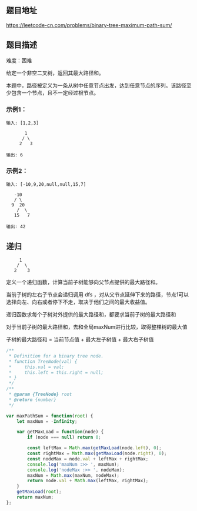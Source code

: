 ## 题目地址

https://leetcode-cn.com/problems/binary-tree-maximum-path-sum/

## 题目描述

难度：困难

给定一个非空二叉树，返回其最大路径和。

本题中，路径被定义为一条从树中任意节点出发，达到任意节点的序列。该路径至少包含一个节点，且不一定经过根节点。

### 示例1：

```
输入: [1,2,3]

       1
      / \
     2   3

输出: 6
```
### 示例2：

```
输入: [-10,9,20,null,null,15,7]

   -10
   / \
  9  20
    /  \
   15   7

输出: 42
```

## 递归

```
     1
    /  \
   2    3
```

定义一个递归函数，计算当前子树能够向父节点提供的最大路径和。

当前子树的左右子节点会递归调用 dfs ，对从父节点延伸下来的路径，节点1可以选择向左、向右或者停下不走，取决于他们之间的最大收益值。

递归函数求每个子树对外提供的最大路径和，都要求当前子树的最大路径和

对于当前子树的最大路径和，去和全局maxNum进行比较，取得整棵树的最大值

子树的最大路径和 = 当前节点值 + 最大左子树值 + 最大右子树值

```js
/**
 * Definition for a binary tree node.
 * function TreeNode(val) {
 *     this.val = val;
 *     this.left = this.right = null;
 * }
 */
/**
 * @param {TreeNode} root
 * @return {number}
 */

var maxPathSum = function(root) {
    let maxNum = -Infinity;

    var getMaxLoad = function(node) {
        if (node === null) return 0;

        const leftMax = Math.max(getMaxLoad(node.left), 0);
        const rightMax = Math.max(getMaxLoad(node.right), 0);
        const nodeMax = node.val + leftMax + rightMax;
        console.log('maxNum :>> ', maxNum);
        console.log('nodeMax :>> ', nodeMax);
        maxNum = Math.max(maxNum, nodeMax);
        return node.val + Math.max(leftMax, rightMax);
    }
    getMaxLoad(root);
    return maxNum;
};

```
